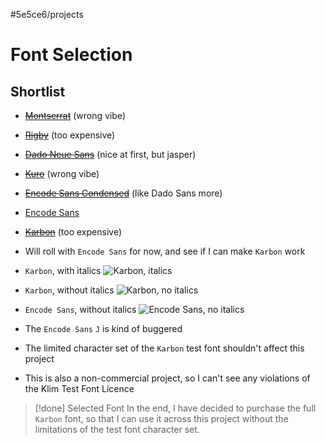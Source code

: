 #5e5ce6/projects 

# Font Selection

## Shortlist

- ~~[Montserrat](https://fonts.google.com/specimen/Montserrat?preview.text=algovision%20%7C%20ALGOVISION&preview.text_type=custom)~~ (wrong vibe)
- ~~[Rigby](https://www.boldmonday.com/typefaces/rigby/#test-editor)~~ (too expensive)
- ~~[Dado Neue Sans](https://graphicriver.net/item/dado-neue-sans-font/23022469)~~ (nice at first, but jasper)
- ~~[Kuro](https://www.myfonts.com/collections/kuro-font-the-northern-block)~~ (wrong vibe)
- ~~[Encode Sans Condensed](https://fonts.google.com/specimen/Encode+Sans+Condensed?query=encode&preview.text=algovision%20%7C%20ALGOVISION%20%7C%20DEBUG%20%7C%20TEAM%200124&preview.text_type=custom)~~ (like Dado Sans more)
- [Encode Sans](https://fonts.google.com/specimen/Encode+Sans?preview.text=algovision%20%7C%20ALGOVISION%20%7C%20DEBUG%20%7C%20TEAM%200124&preview.text_type=custom)
- ~~[Karbon](https://klim.co.nz/retail-fonts/karbon/)~~ (too expensive)

- Will roll with `Encode Sans` for now, and see if I can make `Karbon` work

- `Karbon`, with italics
	![Karbon, italics](https://user-images.githubusercontent.com/44986932/265241831-6733f28f-d340-4d2e-9a46-de7059a44f44.png)
- `Karbon`, without italics
	![Karbon, no italics](https://user-images.githubusercontent.com/44986932/265241672-f6b9ab1f-bc82-4619-9b0d-3bbab7229421.png)
- `Encode Sans`, without italics
	![Encode Sans, no italics](https://user-images.githubusercontent.com/44986932/265241678-dc02efa5-34be-4e3b-9db7-cf2313a2476d.png)

 - The `Encode Sans` `J` is kind of buggered
 - The limited character set of the `Karbon` test font shouldn't affect this project
 - This is also a non-commercial project, so I can't see any violations of the Klim Test Font Licence

> [!done] Selected Font
> In the end, I have decided to purchase the full `Karbon` font, so that I can use it across this project without the limitations of the test font character set.
